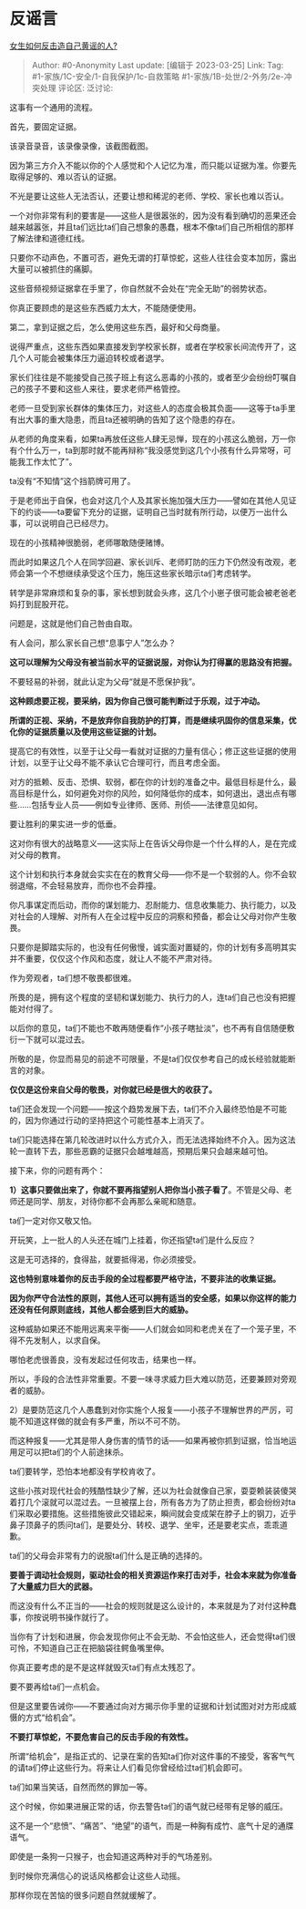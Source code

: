 # 反谣言
[女生如何反击造自己黄谣的人?](https://www.zhihu.com/question/586758086/answer/2949050211)

> Author: #0-Anonymity
> Last update: [编辑于 2023-03-25]
> Link:
> Tag: #1-家族/1C-安全/1-自我保护/1c-自救策略 #1-家族/1B-处世/2-外务/2e-冲突处理
> 评论区:
> 泛讨论:

这事有一个通用的流程。

首先，要固定证据。

该录音录音，该录像录像，该截图截图。

因为第三方介入不能以你的个人感觉和个人记忆为准，而只能以证据为准。你要先取得足够的、难以否认的证据。

不光是要让这些人无法否认，还要让想和稀泥的老师、学校、家长也难以否认。

一个对你非常有利的要害是——这些人是很嚣张的，因为没有看到确切的恶果还会越来越嚣张，并且ta们远比ta们自己想象的愚蠢，根本不像ta们自己所相信的那样了解法律和道德红线。

只要你不动声色，不置可否，避免无谓的打草惊蛇，这些人往往会变本加厉，露出大量可以被抓住的痛脚。

这些音频视频证据拿在手里了，你自然就不会处在“完全无助”的弱势状态。

你真正要顾虑的是这些东西威力太大，不能随便使用。

第二，拿到证据之后，怎么使用这些东西，最好和父母商量。

说得严重点，这些东西如果直接发到学校家长群，或者在学校家长间流传开了，这几个人可能会被集体压力逼迫转校或者退学。

家长们往往是不能接受自己孩子班上有这么恶毒的小孩的，或者至少会纷纷叮嘱自己的孩子不要和这些人来往，要求老师严格管控。

老师一旦受到家长群体的集体压力，对这些人的态度会极其负面——这等于ta手里有出大事的重大隐患，而且ta还被明确的告知了这个隐患的存在。

从老师的角度来看，如果ta再放任这些人肆无忌惮，现在的小孩这么脆弱，万一你有个什么万一，ta到那时就不能再辩称“我没感觉到这几个小孩有什么异常呀，可能我工作太忙了”。

ta没有“不知情”这个挡箭牌可用了。

于是老师出于自保，也会对这几个人及其家长施加强大压力——譬如在其他人见证下的约谈——ta要留下充分的证据，证明自己当时就有所行动，以便万一出什么事，可以说明自己已经尽力。

现在的小孩精神很脆弱，老师哪敢随便赌博。

而此时如果这几个人在同学回避、家长训斥、老师盯防的压力下仍然没有改观，老师会第一个不想继续承受这个压力，施压这些家长暗示ta们考虑转学。

转学是非常麻烦和复杂的事，家长想到就会头疼，这几个小崽子很可能会被老爸老妈打到屁股开花。

问题是，这就是他们自己咎由自取。

有人会问，那么家长自己想“息事宁人”怎么办？

**这可以理解为父母没有被当前水平的证据说服，对你认为打得赢的思路没有把握。**

不要轻易的补弱，就此认定为父母“就是不愿保护我”。

**这种顾虑要正视，要采纳，因为你自己很可能判断过于乐观，过于冲动。**

**所谓的正视、采纳，不是放弃你自我防护的打算，而是继续巩固你的信息采集，优化你的证据质量以及使用这些证据的计划。**

提高它的有效性，以至于让父母一看就对证据的力量有信心；修正这些证据的使用计划，以至于让父母不能不承认它合理可行，而且考虑全面。

对方的抵赖、反击、恐惧、软弱，都在你的计划的准备之中。最低目标是什么，最高目标是什么，如何避免对你的风险，如何降低你的成本，如何退出，退出点有哪些……包括专业人员——例如专业律师、医师、刑侦——法律意见如何。

要让胜利的果实进一步的低垂。

这对你有很大的战略意义——这实际上在告诉父母你是一个什么样的人，是在完成对父母的教育。

这个计划和执行本身就会实实在在的教育父母——你不是一个软弱的人。你不会软弱退缩，不会轻易放弃，而你也不会莽撞。

你凡事谋定而后动，而你的谋划能力、忍耐能力、信息收集能力、执行能力，以及对社会的人理解、对所有人在全过程中反应的洞察和预备，都会让父母对你产生敬畏。

只要你是脚踏实际的，也没有任何傲慢，诚实面对置疑的，你的计划有多高明其实并不重要，仅仅这个作风和态度，就让人不能不严肃对待。

作为旁观者，ta们想不敬畏都很难。

所畏的是，拥有这个程度的坚韧和谋划能力、执行力的人，连ta们自己也没有把握能对付得了。

以后你的意见，ta们不能也不敢再随便看作“小孩子瞎扯淡”，也不再有自信随便敷衍一下就可以混过去。

所敬的是，你显而易见的前途不可限量，不是ta们仅仅参考自己的成长经验就能断言的对象。

**仅仅是这份来自父母的敬畏，对你就已经是很大的收获了。**

ta们还会发现一个问题——按这个趋势发展下去，ta们不介入最终恐怕是不可能的，因为你通过行动的坚持把这个可能性基本上消灭了。

ta们只能选择在第几轮改进时以什么方式介入，而无法选择始终不介入。因为这法轮一直转下去，那些恶霸的证据只会越堆越高，预期后果只会越来越可怕。

接下来，你的问题有两个：

**1）这事只要做出来了，你就不要再指望别人把你当小孩子看了**。不管是父母、老师还是同学、朋友，对待你都不会再那么亲昵和随意。

ta们一定对你又敬又怕。

开玩笑，上一批人的人头还在城门上挂着，你还指望ta们是什么反应？

这是无可选择的，食得盐，就要抵得渴，你必须接受。

**这也特别意味着你的反击手段的全过程都要严格守法，不要非法的收集证据。**

**因为你严守合法性的原则，其他人还可以拥有适当的安全感，如果以你这样的能力还没有任何原则底线，其他人都会感到巨大的威胁。**

这种威胁如果还不能用远离来平衡——人们就会如同和老虎关在了一个笼子里，不得不先发制人，以求自保。

哪怕老虎很善良，没有发起过任何攻击，结果也一样。

所以，手段的合法性非常重要。不要一味寻求威力巨大难以防范，还要兼顾对旁观者的威胁。

2）是要防范这几个人愚蠢到对你实施个人报复——小孩子不理解世界的严厉，可能不知道这样做的就会有多严重，所以不可不防。

而这种报复——尤其是带人身伤害的情节的话——如果再被你抓到证据，恰当地运用足可以把ta们的个人前途抹杀。

ta们要转学，恐怕本地都没有学校肯收了。

这些小孩对现代社会的残酷性缺少了解，还以为社会就像自己家，耍耍赖装装傻哭着打几个滚就可以混过去。一旦被摆上台，所有各方为了防止担责，都会纷纷对ta们采取必要措施。这些措施彼此交错起来，瞬间就会变成架在脖子上的钢刀，近乎鼻子顶鼻子的质问ta们，是要处分、转校、退学、坐牢，还是要老实点，乖乖道歉。

ta们的父母会非常有力的说服ta们什么是正确的选择的。

**要善于调动社会规则，驱动社会的相关资源运作来打击对手，社会本来就为你准备了大量威力巨大的武器。**

而这没有什么不正当的——社会的规则就是这么设计的，本来就是为了对付这种蠢事，你按说明书操作就行了。

当你有了计划和进展，你会发现你何止不会无助、不会怕这些人，还会觉得ta们很可怜，不知道自己正在把脑袋往鳄鱼嘴里伸。

你真正要考虑的是不是这样就毁灭ta们有点太残忍了。

要不要再给ta们一点机会。

但是这里要告诫你——不要通过向对方揭示你手里的证据和计划试图对对方形成威慑的方式“给机会”。

**不要打草惊蛇，不要危害自己的反击手段的有效性。**

所谓“给机会”，是指正式的、记录在案的告知ta们你对这件事的不接受，客客气气的请ta们停止这些行为。将来让人们看见你曾经给过ta们机会即可。

ta们如果当笑话，自然而然的罪加一等。

这个时候，你如果进展正常的话，你去警告ta们的语气就已经带有足够的威压。

这不是一个“悲愤”、“痛苦”、“绝望”的语气，而是一种胸有成竹、底气十足的通牒语气。

即使是一条狗一只猴子，也会知道这两种对手的气场差别。

到时候你充满信心的说话风格都会让这些人动摇。

那样你现在苦恼的很多问题自然就缓解了。
